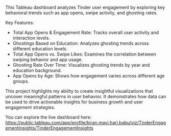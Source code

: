 This Tableau dashboard analyzes Tinder user engagement by exploring key behavioral trends such as app opens, swipe activity, and ghosting rates.

Key Features:

- Total App Opens & Engagement Rate: Tracks overall user activity and interaction levels.
- Ghostings Based on Education: Analyzes ghosting trends across different education levels.
- Total App Opens vs. Swipe Likes: Examines the correlation between swiping behavior and app usage.
- Ghosting Rate Over Time: Visualizes ghosting trends by year and education background.
- App Opens by Age: Shows how engagement varies across different age groups.

This project highlights my ability to create insightful visualizations that uncover meaningful patterns in user behavior. It demonstrates how data can be used to drive actionable insights for business growth and user engagement strategies. 

You can explore the live dashboard here: https://public.tableau.com/app/profile/kiran.mayi.hari.babu/viz/TinderEngagementInsights/TinderEngagementInsights
